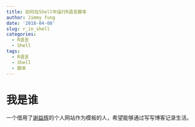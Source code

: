 ```yaml
---
title: 如何在Shell中运行R语言脚本
author: Jimmy fung
date: '2018-04-08'
slug: r_in_shell
categories:
  - R语言
  - Shell
tags:
  - R语言
  - Shell
  - 脚本
---
```

# 我是谁
一个借用了[谢益辉](https://yihui.name)的个人网站作为模板的人，希望能够通过写写博客记录生活。

# 